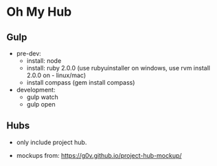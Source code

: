 Oh My Hub
=========

## Gulp

- pre-dev:
    - install: node
    - install: ruby 2.0.0 (use rubyuinstaller on windows, use rvm install 2.0.0 on - linux/mac)
    - install compass (gem install compass)
- development:
    - gulp watch
    - gulp open 

## Hubs
- only include project hub.

- mockups from: https://g0v.github.io/project-hub-mockup/
